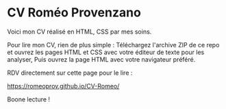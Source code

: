 # CV Roméo Provenzano

Voici mon CV réalisé en HTML, CSS par mes soins.

Pour lire mon CV, rien de plus simple :
Téléchargez l'archive ZIP de ce repo et ouvrez les pages HTML et CSS avec votre éditeur de texte pour les analyser,
Puis ouvrez la page HTML avec votre navigateur préféré.

RDV directement sur cette page pour le lire :

https://romeoprov.github.io/CV-Romeo/

Boone lecture !